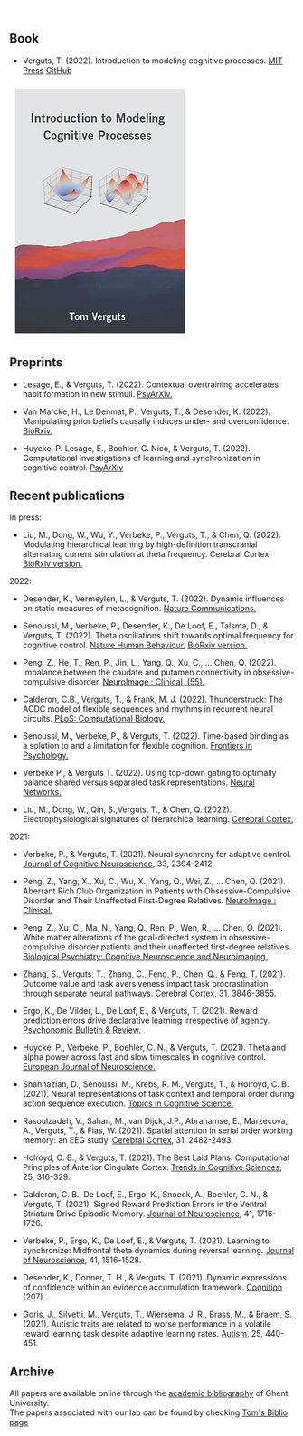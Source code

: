 <font color='white'>filler text</font>

## Book

- Verguts, T. (2022). Introduction to modeling cognitive processes. [MIT Press](https://mitpress.mit.edu/books/introduction-modeling-cognitive-processes) [GitHub](https://github.com/CogComNeuroSci/modeling-master)

<img src="/images/MCP_cover.jpg" alt="MCP book cover" max-width="50%" height="auto" align="center" hspace="10" vspace="10">
    
## Preprints

- Lesage, E., & Verguts, T. (2022). Contextual overtraining accelerates habit formation in new stimuli.  [PsyArXiv.](https://doi.org/10.31234/osf.io/7m6bh)

- Van Marcke, H., Le Denmat, P., Verguts, T., & Desender, K. (2022). Manipulating prior beliefs causally induces under- and overconfidence. [BioRxiv.](https://doi.org/10.1101/2022.03.01.482511)

- Huycke, P. Lesage, E., Boehler, C. Nico, & Verguts, T. (2022). Computational investigations of learning and synchronization in cognitive control. [PsyArXiv](https://psyarxiv.com/jhmku/)

## Recent publications

In press:
- Liu, M., Dong, W., Wu, Y., Verbeke, P., Verguts, T., & Chen, Q. (2022). Modulating hierarchical learning by high-definition transcranial alternating current stimulation at theta frequency. Cerebral Cortex. [BioRxiv version.](https://www.biorxiv.org/content/10.1101/2022.06.28.497899v1)


2022: 
- Desender, K., Vermeylen, L., & Verguts, T. (2022). Dynamic influences on static measures of metacognition. [Nature Communications.](https://www.nature.com/articles/s41467-022-31727-0)

- Senoussi, M., Verbeke, P., Desender, K., De Loof, E., Talsma, D., & Verguts, T. (2022). Theta oscillations shift towards optimal frequency for cognitive control. [Nature Human Behaviour.](https://www.nature.com/articles/s41562-022-01335-5)
[BioRxiv version.](https://doi.org/10.1101/2020.08.30.273706)

- Peng, Z., He, T., Ren, P., Jin, L., Yang, Q., Xu, C., … Chen, Q. (2022). Imbalance between the caudate and putamen connectivity in obsessive- compulsive disorder. [NeuroImage : Clinical, (55).](https://www.sciencedirect.com/science/article/pii/S2213158222001486)

- Calderon, C.B., Verguts, T., & Frank, M. J. (2022). Thunderstruck: The ACDC model of flexible sequences and rhythms in recurrent neural circuits. [PLoS: Computational Biology.](https://journals.plos.org/ploscompbiol/article?id=10.1371/journal.pcbi.1009854) 

- Senoussi, M., Verbeke, P., & Verguts, T. (2022). Time-based binding as a solution to and a limitation for flexible cognition.  [Frontiers in Psychology.](http://dx.doi.org/10.3389/fpsyg.2021.798061)

- Verbeke P., & Verguts T. (2022). Using top-down gating to optimally balance shared versus separated task representations.  [Neural Networks.](https://doi.org/10.1016/j.neunet.2021.11.030)

- Liu, M., Dong, W., Qin, S.,Verguts, T., & Chen, Q. (2022). Electrophysiological signatures of hierarchical learning.  [Cerebral Cortex.](https://doi.org/10.1093/cercor/bhab245)


2021:
- Verbeke, P., & Verguts, T. (2021). Neural synchrony for adaptive control. [Journal of Cognitive Neuroscience](https://doi.org/10.1162/jocn_a_01766), 33, 2394-2412.

- Peng, Z., Yang, X., Xu, C., Wu, X., Yang, Q., Wei, Z., … Chen, Q. (2021). Aberrant Rich Club Organization in Patients with Obsessive-Compulsive Disorder and Their Unaffected First-Degree Relatives. [NeuroImage : Clinical.](https://doi.org/10.1016/j.nicl.2021.102808)

- Peng, Z., Xu, C., Ma, N., Yang, Q., Ren, P., Wen, R., … Chen, Q. (2021). White matter alterations of the goal-directed system in obsessive-compulsive disorder patients and their unaffected first-degree relatives. [Biological Psychiatry: Cognitive Neuroscience and Neuroimaging.](https://doi.org/10.1016/j.bpsc.2020.12.004)

- Zhang, S., Verguts, T., Zhang, C., Feng, P., Chen, Q., & Feng, T. (2021). Outcome value and task aversiveness impact task procrastination through separate neural pathways. [Cerebral Cortex](https://doi.org/10.1093/cercor/bhab053), 31, 3846-3855. 

- Ergo, K., De Vilder, L., De Loof, E., & Verguts, T. (2021). Reward prediction errors drive declarative learning irrespective of agency. [Psychonomic Bulletin & Review.](https://doi.org/10.3758/s13423-021-01952-7)

- Huycke, P., Verbeke, P., Boehler, C. N., & Verguts, T. (2021). Theta and alpha power across fast and slow timescales in cognitive control. [European Journal of Neuroscience.](https://doi.org/10.1111/ejn.15320)

- Shahnazian, D., Senoussi, M., Krebs, R. M., Verguts, T., & Holroyd, C. B. (2021). Neural representations of task context and temporal order during action sequence execution. [Topics in Cognitive Science.](http://dx.doi.org/10.1111/tops.12533)

- Rasoulzadeh, V., Sahan, M., van Dijck, J.P., Abrahamse, E., Marzecova, A., Verguts, T., & Fias, W. (2021). Spatial attention in serial order working memory: an EEG study. [Cerebral Cortex](https://doi.org/10.1093/cercor/bhaa368), 31, 2482-2493. 

- Holroyd, C. B., & Verguts, T. (2021). The Best Laid Plans: Computational Principles of Anterior Cingulate Cortex. [Trends in Cognitive Sciences](https://doi.org/10.1016/j.tics.2021.01.008), 25, 316-329.

- Calderon, C. B., De Loof, E., Ergo, K., Snoeck, A., Boehler, C. N., & Verguts, T. (2021). Signed Reward Prediction Errors in the Ventral Striatum Drive Episodic Memory. [Journal of Neuroscience](https://doi.org/10.1523/JNEUROSCI.1785-20.2020), 41, 1716-1726. 

- Verbeke, P., Ergo, K., De Loof, E., & Verguts, T. (2021). Learning to synchronize: Midfrontal theta dynamics during reversal learning. [Journal of Neuroscience](https://doi.org/10.1523/JNEUROSCI.1874-20.2020), 41, 1516-1528. 

- Desender, K., Donner, T. H., & Verguts, T. (2021). Dynamic expressions of confidence within an evidence accumulation framework. [Cognition](https://doi.org/10.1016/j.cognition.2020.104522) (207).

- Goris, J., Silvetti, M., Verguts, T., Wiersema, J. R., Brass, M., & Braem, S. (2021). Autistic traits are related to worse performance in a volatile reward learning task despite adaptive learning rates. [Autism](https://doi.org/10.1177/1362361320962237), 25, 440-451.


## Archive

All papers are available online through the [academic bibliography](https://biblio.ugent.be/) of Ghent University.   
The papers associated with our lab can be found by checking [Tom's Biblio page](https://biblio.ugent.be/publication?text=verguts+tom)

